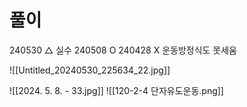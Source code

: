 # 풀이


240530 △ 실수
240508 O
240428 X 운동방정식도 못세움

![[Untitled_20240530_225634_22.jpg]]

![[2024. 5. 8. - 33.jpg]]
![[120-2-4 단자유도운동.png]]